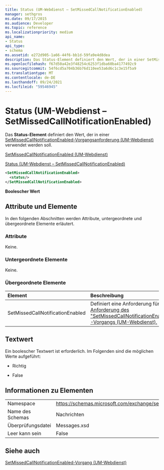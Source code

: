```yaml
---
title: Status (UM-Webdienst – SetMissedCallNotificationEnabled)
manager: sethgros
ms.date: 09/17/2015
ms.audience: Developer
ms.topic: reference
ms.localizationpriority: medium
api_name:
- Status
api_type:
- schema
ms.assetid: e272d905-1a66-44f6-bb1d-59fa9e4d8dea
description: Das Status-Element definiert den Wert, der in einer SetMissedCallNotificationEnabled-Vorgangsanforderung (UM-Webdienst) verwendet werden soll.
ms.openlocfilehash: f67d50a42e3f48254c6253f1dba60ba4177492c9
ms.sourcegitcommit: 54f6cd5a704b36b76d110ee53a6d6c1c3e15f5a9
ms.translationtype: MT
ms.contentlocale: de-DE
ms.lasthandoff: 09/24/2021
ms.locfileid: "59546945"
---
```

# <a name="status-um-web-service---setmissedcallnotificationenabled"></a>Status (UM-Webdienst – SetMissedCallNotificationEnabled)

Das **Status-Element** definiert den Wert, der in einer [SetMissedCallNotificationEnabled-Vorgangsanforderung (UM-Webdienst)](setmissedcallnotificationenabled-operation-um-web-service.md) verwendet werden soll. 
  
[SetMissedCallNotificationEnabled (UM-Webdienst)](setmissedcallnotificationenabled-um-web-service.md)
  
[Status (UM-Webdienst – SetMissedCallNotificationEnabled)](status-um-web-servicesetmissedcallnotificationenabled.md)
  
```xml
<SetMissedCallNotificationEnabled>
  <status/>
</SetMissedCallNotificationEnabled>
```

 **Boolescher Wert**
## <a name="attributes-and-elements"></a>Attribute und Elemente

In den folgenden Abschnitten werden Attribute, untergeordnete und übergeordnete Elemente erläutert.
  
### <a name="attributes"></a>Attribute

Keine.
  
### <a name="child-elements"></a>Untergeordnete Elemente

Keine.
  
### <a name="parent-elements"></a>Übergeordnete Elemente

|**Element**|**Beschreibung**|
|:-----|:-----|
|SetMissedCallNotificationEnabled  <br/> |Definiert eine Anforderung für eine [Anforderung des "SetMissedCallNotificationEnabled"-Vorgangs (UM-Webdienst).](setmissedcallnotificationenabled-operation-um-web-service.md)  <br/> |
   
## <a name="text-value"></a>Textwert

Ein boolescher Textwert ist erforderlich. Im Folgenden sind die möglichen Werte aufgeführt:
  
- Richtig
    
- False
    
## <a name="element-information"></a>Informationen zu Elementen

|||
|:-----|:-----|
|Namespace  <br/> |https://schemas.microsoft.com/exchange/services/2006/messages  <br/> |
|Name des Schemas  <br/> |Nachrichten  <br/> |
|Überprüfungsdatei  <br/> |Messages.xsd  <br/> |
|Leer kann sein  <br/> |False  <br/> |
   
## <a name="see-also"></a>Siehe auch



[SetMissedCallNotificationEnabled-Vorgang (UM-Webdienst)](setmissedcallnotificationenabled-operation-um-web-service.md)


